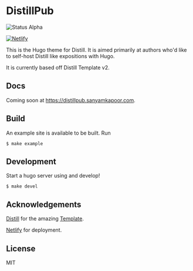 # DistillPub

![Status Alpha](https://img.shields.io/badge/status-alpha-orange.svg)

[![Netlify](https://www.netlify.com/img/global/badges/netlify-color-bg.svg)](https://distillpub.sanyamkapoor.com/)

This is the Hugo theme for Distill. It is aimed primarily at
authors who'd like to self-host Distill like expositions
with Hugo. 

It is currently based off Distill Template v2.

## Docs

Coming soon at https://distillpub.sanyamkapoor.com.

## Build

An example site is available to be built. Run

```
$ make example
```

## Development

Start a hugo server using and develop!

```
$ make devel
```

## Acknowledgements

[Distill](https://distill.pub/) for the amazing [Template](https://github.com/distillpub/template).

[Netlify](https://www.netlify.com/) for deployment.

## License

MIT